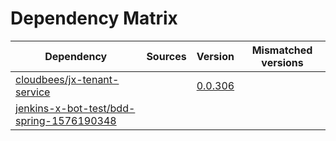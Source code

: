 # Dependency Matrix

Dependency | Sources | Version | Mismatched versions
---------- | ------- | ------- | -------------------
[cloudbees/jx-tenant-service](https://github.com/cloudbees/jx-tenant-service) |  | [0.0.306](https://github.com/cloudbees/jx-tenant-service/releases/tag/v0.0.306) | 
[jenkins-x-bot-test/bdd-spring-1576190348](https://github.com/jenkins-x-bot-test/bdd-spring-1576190348.git) |  | []() | 
